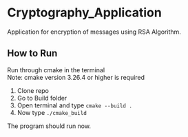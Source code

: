 # Cryptography_Application
Application for encryption of messages using RSA Algorithm.

## How to Run
Run through cmake in the terminal \
Note: cmake version 3.26.4 or higher is required

1. Clone repo
2. Go to Build folder
3. Open terminal and type ``` cmake --build . ```
4. Now type ``` ./cmake_build ```

The program should run now.
